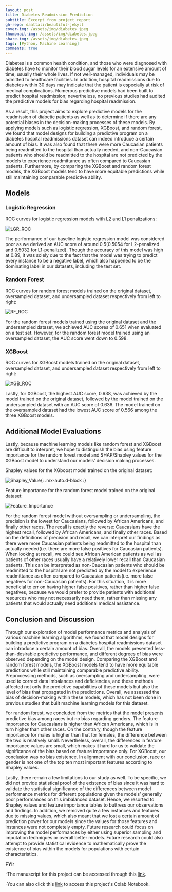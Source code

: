 ```yaml
---
layout: post
title: Diabetes Readmission Prediction
subtitle: Excerpt from project report
gh-repo: daattali/beautiful-jekyll
cover-img: /assets/img/diabetes.jpeg
thumbnail-img: /assets/img/diabetes.jpeg
share-img: /assets/img/diabetes.jpeg
tags: [Python, Machine Learning]
comments: true
---
```



   Diabetes is a common health condition, and those who were diagnosed with diabetes have to monitor their blood sugar levels for an extensive amount of time, usually their whole lives. If not well-managed, individuals may be admitted to healthcare facilities. In addition, hospital readmissions due to diabetes within 30 days may indicate that the patient is especially at risk of medical complications. Numerous predictive models had been built to predict hospital readmission; nevertheless, no previous studies had audited the predictive models for bias regarding hospital readmission. 
    
   As a result, this project aims to explore predictive models for the readmission of diabetic patients as well as to determine if there are any potential biases in the decision-making processes of these models. By applying models such as logistic regression, XGBoost, and random forest, we found that model designs for building a predictive program on a diabetes hospital readmissions dataset can indeed introduce a certain amount of bias. It was also found that there were more Caucasian patients being readmitted to the hospital than actually needed, and non-Caucasian patients who should be readmitted to the hospital are not predicted by the models to experience readmittance as often compared to Caucasian patients. Furthermore, by comparing the XGBoost and random forest models, the XGBoost models tend to have more equitable predictions while still maintaining comparable predictive ability.


## Models


### Logistic Regression

ROC curves for logistic regression models with L2 and L1 penalizations:

![LGR_ROC](/assets/img/Logistic_Regression_ROC_Curves.png)

The performance of our baseline logistic regression model was considered poor as we derived an AUC score of around 0.5(0.5054 for L2-penalized and 0.5032 for L1-penalized). Though the accuracy of this model was high at 0.89, it was solely due to the fact that the model was trying to predict every instance to be a negative label, which also happened to be the dominating label in our datasets, including the test set.

### Random Forest

ROC curves for random forest models trained on the original dataset, oversampled dataset, and undersampled dataset respectively from left to right:

![RF_ROC](/assets/img/Random_Forest_ROC_Curves.png)

For the random forest models trained using the original dataset and the undersampled dataset, we achieved AUC scores of 0.651 when evaluated on a test set. However, for the random forest model trained using an oversampled dataset, the AUC score went down to 0.598.

### XGBoost

ROC curves for XGBoost models trained on the original dataset, oversampled dataset, and undersampled dataset respectively from left to right:

![XGB_ROC](/assets/img/XGBoost_ROC_Curves.png)

Lastly, for XGBoost, the highest AUC score, 0.638, was achieved by the model trained on the original dataset, followed by the model trained on the undersampled dataset with an AUC score of 0.636. The model trained on the oversampled dataset had the lowest AUC score of 0.566 among the three XGBoost models.


## Additional Model Evaluations

Lastly, because machine learning models like random forest and XGBoost are difficult to interpret, we hope to distinguish the bias using feature importance for the random forest model and SHAP/Shapley values for the XGBoost model to understand our models’ decision making processes.

Shapley values for the XGboost model trained on the original dataset:

![Shapley_Value](/assets/img/Shapley_Values.png){: .mx-auto.d-block :}

Feature importance for the random forest model trained on the original dataset:

![Feature_Importance](/assets/img/Feature_Importance.png)


For the random forest model without oversampling or undersampling, the precision is the lowest for Caucasians, followed by African Americans, and finally other races. The recall is exactly the reverse: Caucasians have the highest recall, followed by African Americans, and finally other races. Based on the definitions of precision and recall, we can interpret our findings as there were more Caucasian patients being readmitted to the hospital than actually needed(i.e. there are more false positives for Caucasian patients). When looking at recall, we could see African American patients as well as patients of other races usually have a relatively lower recall than Caucasian patients. This can be interpreted as non-Caucasian patients who should be readmitted to the hospital are not predicted by the model to experience readmittance as often compared to Caucasian patients(i.e. more false negatives for non-Caucasian patients). For this situation, it is more beneficial to err on having higher false positives, rather than higher false negatives, because we would prefer to provide patients with additional resources who may not necessarily need them, rather than missing any patients that would actually need additional medical assistance.


## Conclusion and Discussion

Through our exploration of model performance metrics and analysis of various machine learning algorithms, we found that model designs for building a predictive program on a diabetes hospital readmissions dataset can introduce a certain amount of bias. Overall, the models presented less-than-desirable predictive performance, and different degrees of bias were observed depending on the model design. Comparing the XGBoost and random forest models, the XGBoost models tend to have more equitable predictions while still maintaining comparable predictive ability. Preprocessing methods, such as oversampling and undersampling, were used to correct data imbalances and deficiencies, and these methods affected not only the predictive capabilities of these models but also the level of bias that propagated in the predictions. Overall, we assessed the bias of decision-making within these models, which has not been done in previous studies that built machine learning models for this dataset. 

For random forest, we concluded from the metrics that the model presents predictive bias among races but no bias regarding genders. The feature importance for Caucasians is higher than African Americans, which is in turn higher than other races. On the contrary, though the feature importance for males is higher than that for females, the difference between the two is relatively small. Nevertheless, overall, the differences in feature importance values are small, which makes it hard for us to validate the significance of the bias based on feature importance only. For XGBoost, our conclusion was no bias existence. In alignment with our conclusion, race or gender is not one of the top ten most important features according to Shapley values.

Lastly, there remain a few limitations to our study as well. To be specific, we did not provide statistical proof of the existence of bias since it was hard to validate the statistical significance of the differences between model performance metrics for different populations given the models’ generally poor performances on this imbalanced dataset. Hence, we resorted to Shapley values and feature importance tables to buttress our observations and findings. In addition, we removed quite a few instances and features due to missing values, which also meant that we lost a certain amount of prediction power for our models since the values for those features and instances were not completely empty. Future research could focus on improving the model performances by either using superior sampling and imputation techniques or overall better models. Future research could also attempt to provide statistical evidence to mathematically prove the existence of bias within the models for populations with certain characteristics. 



**FYI:**

  -The manuscript for this project can be accessed through this [link](/assets/pdf/Diabetes_Readmission_Prediction.pdf).

  -You can also click this [link](https://colab.research.google.com/drive/1MZb4R1nWX-qvdsH-_v-HjSxYEhjN6Yxx?usp=sharing) to access this project's Colab Notebook.


